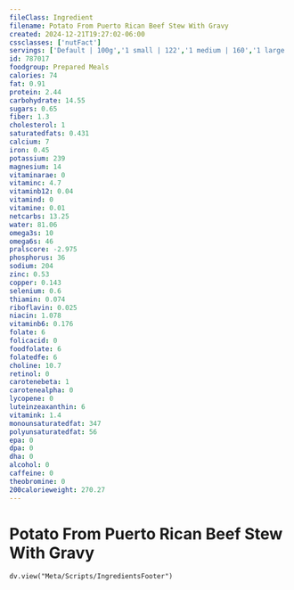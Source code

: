 ```yaml
---
fileClass: Ingredient
filename: Potato From Puerto Rican Beef Stew With Gravy
created: 2024-12-21T19:27:02-06:00
cssclasses: ['nutFact']
servings: ['Default | 100g','1 small | 122','1 medium | 160','1 large | 238','1 cup | 232']
id: 787017
foodgroup: Prepared Meals
calories: 74
fat: 0.91
protein: 2.44
carbohydrate: 14.55
sugars: 0.65
fiber: 1.3
cholesterol: 1
saturatedfats: 0.431
calcium: 7
iron: 0.45
potassium: 239
magnesium: 14
vitaminarae: 0
vitaminc: 4.7
vitaminb12: 0.04
vitamind: 0
vitamine: 0.01
netcarbs: 13.25
water: 81.06
omega3s: 10
omega6s: 46
pralscore: -2.975
phosphorus: 36
sodium: 204
zinc: 0.53
copper: 0.143
selenium: 0.6
thiamin: 0.074
riboflavin: 0.025
niacin: 1.078
vitaminb6: 0.176
folate: 6
folicacid: 0
foodfolate: 6
folatedfe: 6
choline: 10.7
retinol: 0
carotenebeta: 1
carotenealpha: 0
lycopene: 0
luteinzeaxanthin: 6
vitamink: 1.4
monounsaturatedfat: 347
polyunsaturatedfat: 56
epa: 0
dpa: 0
dha: 0
alcohol: 0
caffeine: 0
theobromine: 0
200calorieweight: 270.27
---
```


# Potato From Puerto Rican Beef Stew With Gravy

```dataviewjs
dv.view("Meta/Scripts/IngredientsFooter")
```